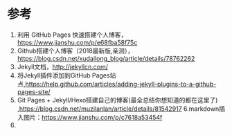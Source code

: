 # 参考
1. 利用 GitHub Pages 快速搭建个人博客，https://www.jianshu.com/p/e68fba58f75c
2. Github搭建个人博客（2018最新版,亲测），https://blog.csdn.net/xudailong_blog/article/details/78762262
3. Jekyll文档，http://jekyllcn.com/
4. 将Jekyll插件添加到GitHub Pages站点,https://help.github.com/articles/adding-jekyll-plugins-to-a-github-pages-site/
5. Git Pages + Jekyll/Hexo搭建自己的博客(最全总结你想知道的都在这里了)
,https://blog.csdn.net/muzilanlan/article/details/81542917
6.markdown插入图片：https://www.jianshu.com/p/c7618a53454f
7.

